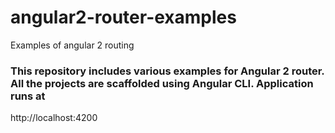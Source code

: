# angular2-router-examples
Examples of angular 2 routing

### This repository includes various examples for Angular 2 router. All the projects are scaffolded using Angular CLI. Application runs at 
http://localhost:4200

